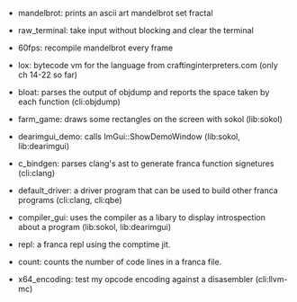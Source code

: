 - mandelbrot: prints an ascii art mandelbrot set fractal
- raw_terminal: take input without blocking and clear the terminal
- 60fps: recompile mandelbrot every frame
- lox: bytecode vm for the language from craftinginterpreters.com (only ch 14-22 so far)

- bloat: parses the output of objdump and reports the space taken by each function (cli:objdump)
- farm_game: draws some rectangles on the screen with sokol (lib:sokol)
- dearimgui_demo: calls ImGui::ShowDemoWindow (lib:sokol, lib:dearimgui)
- c_bindgen: parses clang's ast to generate franca function signetures (cli:clang)
- default_driver: a driver program that can be used to build other franca programs (cli:clang, cli:qbe)
- compiler_gui: uses the compiler as a libary to display introspection about a program (lib:sokol, lib:dearimgui)
- repl: a franca repl using the comptime jit.
- count: counts the number of code lines in a franca file.
- x64_encoding: test my opcode encoding against a disasembler (cli:llvm-mc)

